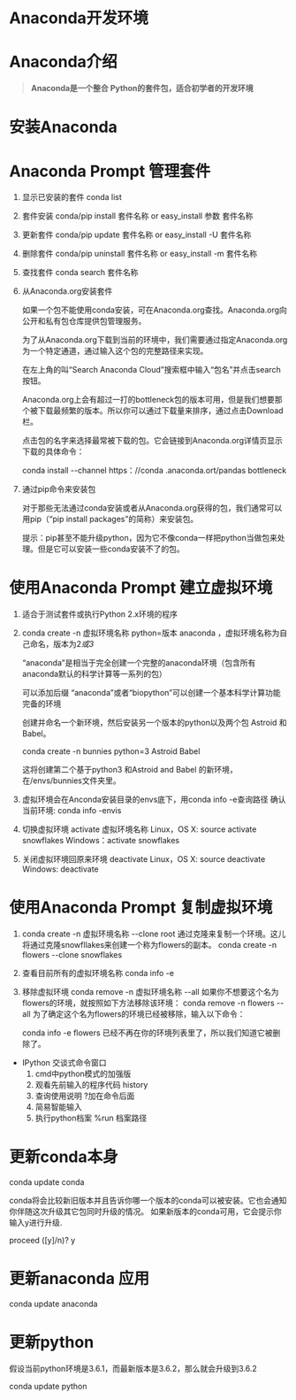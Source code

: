 # Anaconda开发环境

# Anaconda介绍

> **Anaconda是一个整合 Python的套件包，适合初学者的开发环境**

# 安装Anaconda

# Anaconda Prompt 管理套件

1. 显示已安装的套件 conda list
2. 套件安装 conda/pip install 套件名称 or easy_install 参数 套件名称
3. 更新套件 conda/pip update 套件名称 or easy_install -U 套件名称
4. 删除套件 conda/pip uninstall 套件名称 or easy_install -m 套件名称
5. 查找套件 conda search 套件名称
6. 从Anaconda.org安装套件

   如果一个包不能使用conda安装，可在Anaconda.org查找。Anaconda.org向公开和私有包仓库提供包管理服务。
   
   为了从Anaconda.org下载到当前的环境中，我们需要通过指定Anaconda.org为一个特定通道，通过输入这个包的完整路径来实现。
   
   在左上角的叫“Search Anaconda Cloud”搜索框中输入“包名”并点击search按钮。
   
   Anaconda.org上会有超过一打的bottleneck包的版本可用，但是我们想要那个被下载最频繁的版本。所以你可以通过下载量来排序，通过点击Download栏。
   
   点击包的名字来选择最常被下载的包。它会链接到Anaconda.org详情页显示下载的具体命令：

   conda install --channel https：//conda .anaconda.ort/pandas bottleneck
7. 通过pip命令来安装包

   对于那些无法通过conda安装或者从Anaconda.org获得的包，我们通常可以用pip（“pip install packages”的简称）来安装包。
   
   提示：pip甚至不能升级python，因为它不像conda一样把python当做包来处理。但是它可以安装一些conda安装不了的包。

# 使用Anaconda Prompt 建立虚拟环境

1. 适合于测试套件或执行Python 2.x环境的程序

2. conda create -n 虚拟环境名称 python=版本 anaconda ，虚拟环境名称为自己命名，版本为2*或3*

   “anaconda”是相当于完全创建一个完整的anaconda环境（包含所有anaconda默认的科学计算等一系列的包）
   
   可以添加后缀 “anaconda”或者“biopython”可以创建一个基本科学计算功能完备的环境
   
   创建并命名一个新环境，然后安装另一个版本的python以及两个包 Astroid 和 Babel。
   
   conda create -n bunnies python=3 Astroid Babel
   
   这将创建第二个基于python3 和Astroid and Babel 的新环境，在/envs/bunnies文件夹里。
   
3. 虚拟环境会在Anconda安装目录的envs底下，用conda info -e查询路径
   确认当前环境: conda info -envis
4. 切换虚拟环境 activate 虚拟环境名称
   Linux，OS X: source activate snowflakes
   Windows：activate snowflakes
5. 关闭虚拟环境回原来环境 deactivate
   Linux，OS X: source deactivate
   Windows: deactivate

# 使用Anaconda Prompt 复制虚拟环境

1. conda create -n 虚拟环境名称 --clone root
   通过克隆来复制一个环境。这儿将通过克隆snowfllakes来创建一个称为flowers的副本。
   conda create -n flowers --clone snowflakes
2. 查看目前所有的虚拟环境名称 conda info -e
3. 移除虚拟环境 conda remove -n 虚拟环境名称 --all
   如果你不想要这个名为flowers的环境，就按照如下方法移除该环境：
   conda remove -n flowers --all
   为了确定这个名为flowers的环境已经被移除，输入以下命令：

   conda info -e
   flowers 已经不再在你的环境列表里了，所以我们知道它被删除了。

* IPython 交谈式命令窗口
  1. cmd中python模式的加强版
  2. 观看先前输入的程序代码 history
  3. 查询使用说明 ?加在命令后面
  4. 简易智能输入
  5. 执行python档案 %run 档案路径

# 更新conda本身

conda update conda

conda将会比较新旧版本并且告诉你哪一个版本的conda可以被安装。它也会通知你伴随这次升级其它包同时升级的情况。
如果新版本的conda可用，它会提示你输入y进行升级. 

proceed ([y]/n)? y

# 更新anaconda 应用

conda update anaconda

# 更新python

假设当前python环境是3.6.1，而最新版本是3.6.2，那么就会升级到3.6.2

conda update python

